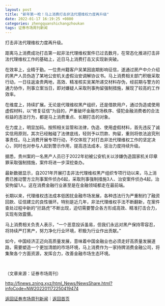 ```yaml
---
layout: post
title: "新年第一枪！马上消费打击非法代理维权力度再升级"
date: 2022-01-17 16:19:25 +0800
categories: zhengquanshichangzhoukan
tags: 证券市场周刊新闻
---
```

<p>打击非法代理维权力度再升级。</p>
 <p>距离马上消费成功打击第一起非法代理维权案件已过去数月，在常态化推进打击非法代理维权工作的基础上，近日马上消费打击又实现新突破。</p><p>在效率上，业精于勤。一位贵州籍客户吴某因逾期影响征信，遂通过房产中介介绍的黑产人员伪造了某地公安机关虚假治安调解协议书。马上消费相关部门积极采取行动，一日往返渝贵两地，高效、精准核实吴某所递交材料存伪，经前期与警方的通力协作，刑事立案当日，即对嫌疑人采取刑事拘留强制措施，展现了较高的工作效率。</p>
 <p>在维度上，持续扩展。无论是代理维权黑产组织，还是借款用户，通过伪造或使用虚假材料，以“修复征信”为目的，严重破坏金融市场秩序、侵犯金融消费者的合法权益的违法行为，都是马上消费重点、长期打击的对象。</p>
 <p>在力度上，明显加码。按照相关监管和法律，伪造、使用虚假材料，首先违反了诚实信用原则，其次已经触碰了法律底线，轻则予以罚款、拘留，重则将依法追究刑事责任。马上消费开展专项行动，不仅体现了对打击非法代理维权工作的坚定决心，同时也对参与人起到警示作用，提高违法成本，惩治力度持续升级。</p>
 <p>据悉，贵州案的一名黑产人员已于2022年初被公安机关以涉嫌伪造国家机关印章罪采取强制措施，案件将进一步深挖查办。</p>
 <p>最新数据显示，自2021年开展打击非法代理维权黑产组织专项行动以来，马上消费已推动警方立刑事案件侦办6起，采取刑事强制措施3人、治安案件侦办4起，治安拘留1人。这在消费金融行业甚至是在金融领域都走在最前端。</p>
 <p>长期以来，代理维权违法成本低困扰金融市场发展，各种违法行为严重制约了融资回款、征信建立的良性循环。特别是近几年，非法代理维权手法不断翻新，在案件查处过程中新的“拦路虎”不断出现，迫切需要警企各方形成高效、精准打击合力，实现有效震慑。</p>
 <p>马上消费相关负责人表示，“一个恶意投诉虽易，但我们永远对黑产保持零容忍，将持续严打黑产，努力净化行业环境，积极为行业作出贡献。”</p>
 <p>如今，中国经济正迈向高质量发展，意味着中国金融业也必须走好高质量发展道路，需要塑造一个更加清朗的市场环境，马上消费作为一家持牌消费金融公司，将集聚各个方面资源，发挥合力，改善金融市场生态环境。</p>
 <p align="center"><br /></p><p class="em_media">（文章来源：证券市场周刊）</p>

<http://finews.zning.xyz/html_News/NewsShare.html?infoCode=NW202201172250419474>

[返回证券市场周刊新闻](//finews.withounder.com/category/zhengquanshichangzhoukan.html)｜[返回首页](//finews.withounder.com/)